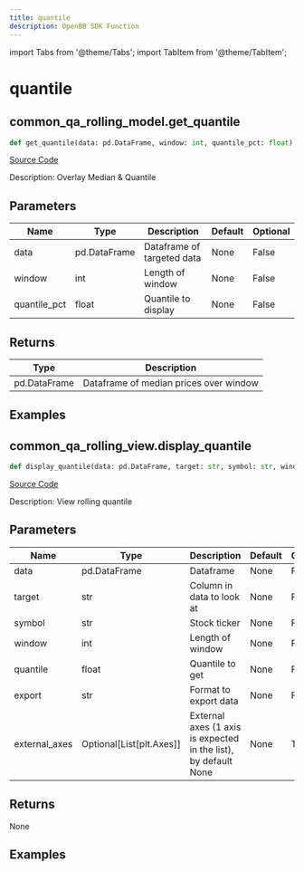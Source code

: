 ```yaml
---
title: quantile
description: OpenBB SDK Function
---
```


import Tabs from '@theme/Tabs';
import TabItem from '@theme/TabItem';

# quantile

<Tabs>
<TabItem value="model" label="Model" default>

## common_qa_rolling_model.get_quantile

```python title='openbb_terminal/common/quantitative_analysis/rolling_model.py'
def get_quantile(data: pd.DataFrame, window: int, quantile_pct: float) -> None:
```
[Source Code](https://github.com/OpenBB-finance/OpenBBTerminal/tree/main/openbb_terminal/common/quantitative_analysis/rolling_model.py#L74)

Description: Overlay Median & Quantile

## Parameters

| Name | Type | Description | Default | Optional |
| ---- | ---- | ----------- | ------- | -------- |
| data | pd.DataFrame | Dataframe of targeted data | None | False |
| window | int | Length of window | None | False |
| quantile_pct | float | Quantile to display | None | False |

## Returns

| Type | Description |
| ---- | ----------- |
| pd.DataFrame | Dataframe of median prices over window |

## Examples



</TabItem>
<TabItem value="view" label="View">

## common_qa_rolling_view.display_quantile

```python title='openbb_terminal/common/quantitative_analysis/rolling_view.py'
def display_quantile(data: pd.DataFrame, target: str, symbol: str, window: int, quantile: float, export: str, external_axes: Union[List[matplotlib.axes._axes.Axes], NoneType]) -> None:
```
[Source Code](https://github.com/OpenBB-finance/OpenBBTerminal/tree/main/openbb_terminal/common/quantitative_analysis/rolling_view.py#L246)

Description: View rolling quantile

## Parameters

| Name | Type | Description | Default | Optional |
| ---- | ---- | ----------- | ------- | -------- |
| data | pd.DataFrame | Dataframe | None | False |
| target | str | Column in data to look at | None | False |
| symbol | str | Stock ticker | None | False |
| window | int | Length of window | None | False |
| quantile | float | Quantile to get | None | False |
| export | str | Format to export data | None | False |
| external_axes | Optional[List[plt.Axes]] | External axes (1 axis is expected in the list), by default None | None | True |

## Returns

None

## Examples



</TabItem>
</Tabs>
